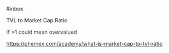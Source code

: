 #inbox 

TVL to Market Cap Ratio

If >1 could mean overvalued 

https://phemex.com/academy/what-is-market-cap-to-tvl-ratio


